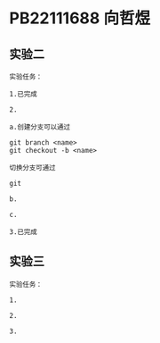 # PB22111688 向哲煜

## 实验二

    实验任务：

    1.已完成

    2.

    a.创建分支可以通过

```git
git branch <name>
git checkout -b <name> 
```

    切换分支可通过

```git
git 
```

    b.

    c.

    3.已完成

## 实验三

    实验任务：

    1.

    2.

    3.
